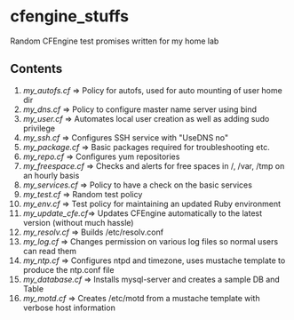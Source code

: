 # cfengine_stuffs
Random CFEngine test promises written for my home lab

## Contents
1. *my_autofs.cf*     => Policy for autofs, used for auto mounting of user home dir
2. *my_dns.cf*        => Policy to configure master name server using bind
3. *my_user.cf*       => Automates local user creation as well as adding sudo privilege
4. *my_ssh.cf*        => Configures SSH service with "UseDNS no"
5. *my_package.cf*    => Basic packages required for troubleshooting etc.
6. *my_repo.cf*       => Configures yum repositories
7. *my_freespace.cf*  => Checks and alerts for free spaces in /, /var, /tmp on an hourly basis
8. *my_services.cf*   => Policy to have a check on the basic services
9. *my_test.cf*       => Random test policy
10. *my_env.cf*       => Test policy for maintaining an updated Ruby environment
11. *my_update_cfe.cf*=> Updates CFEngine automatically to the latest version (without much hassle)
12. *my_resolv.cf*  => Builds /etc/resolv.conf
13. *my_log.cf*       => Changes permission on various log files so normal users can read them
14. *my_ntp.cf*       => Configures ntpd and timezone, uses mustache template to produce the ntp.conf file
15. *my_database.cf*  => Installs mysql-server and creates a sample DB and Table
16. *my_motd.cf*      => Creates /etc/motd from a mustache template with verbose host information
